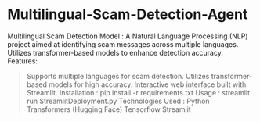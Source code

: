 # Multilingual-Scam-Detection-Agent
Multilingual Scam Detection Model : A Natural Language Processing (NLP) project aimed at identifying scam messages across multiple languages. Utilizes transformer-based models to enhance detection accuracy.
Features:
 > Supports multiple languages for scam detection.
 > Utilizes transformer-based models for high accuracy.
 > Interactive web interface built with Streamlit.
Installation :
> pip install -r requirements.txt
Usage :
> streamlit run StreamlitDeployment.py
Technologies Used :
> Python
> Transformers (Hugging Face)
> Tensorflow
> Streamlit
